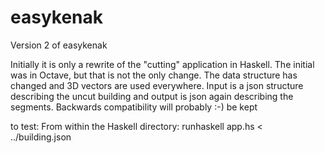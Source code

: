 # easykenak
Version 2 of easykenak

Initially it is only a rewrite of the "cutting" application in Haskell. The initial was in Octave, but that is not the only change.
The data structure has changed and 3D vectors are used everywhere.
Input is a json structure describing the uncut building and output is json again describing the segments. Backwards compatibility will probably :-) be kept

to test:
From within the Haskell directory:
runhaskell app.hs < ../building.json
